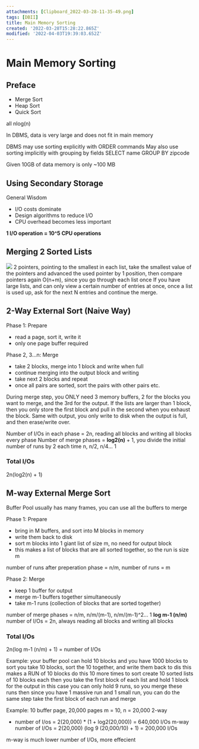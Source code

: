 ```yaml
---
attachments: [Clipboard_2022-03-28-11-35-49.png]
tags: [DBII]
title: Main Memory Sorting
created: '2022-03-28T15:28:22.865Z'
modified: '2022-04-03T19:39:03.652Z'
---
```


# Main Memory Sorting

## Preface

- Merge Sort
- Heap Sort
- Quick Sort

all nlog(n)

In DBMS, data is very large and does not fit in main memory

DBMS may use sorting explicitly with ORDER commands
May also use sorting implicitly with grouping by fields
SELECT name GROUP BY zipcode

Given 10GB of data memory is only ~100 MB

## Using Secondary Storage
General Wisdom
- I/O costs dominate
- Design algorithms to reduce I/O
- CPU overhead becomes less important

**1 I/O operation = 10^5 CPU operations**

## Merging 2 Sorted Lists
![](@attachment/Clipboard_2022-03-28-11-35-49.png)
2 pointers, pointing to the smallest in each list, take the smallest value of the pointers and advanced the used pointer by 1 position, then compare pointers again
O(n+m), since you go through each list once
If you have large lists, and can only view a certain number of entries at once, once a list is used up, ask for the next N entries and continue the merge.

## 2-Way External Sort (Naive Way)
Phase 1: Prepare
- read a page, sort it, write it
- only one page buffer required

Phase 2, 3...n: Merge
- take 2 blocks, merge into 1 block and write when full
- continue merging into the output block and writing
- take next 2 blocks and repeat
- once all pairs are sorted, sort the pairs with other pairs etc.

During merge step, you ONLY need 3 memory buffers, 2 for the blocks you want to merge, and the 3rd for the output. If the lists are larger than 1 block, then you only store the first block and pull in the second when you exhaust the block. Same with output, you only write to disk when the output is full, and then erase/write over.

Number of I/Os in each phase = 2n, reading all blocks and writing all blocks every phase
Number of merge phases = **log2(n)** + 1, you divide the initial number of runs by 2 each time
n, n/2, n/4... 1

### Total I/Os
2n(log2(n) + 1)

## M-way External Merge Sort
Buffer Pool usually has many frames, you can use all the buffers to merge

Phase 1: Prepare
- bring in M buffers, and sort into M blocks in memory
- write them back to disk
- sort m blocks into 1 giant list of size m, no need for output block
- this makes a list of blocks that are all sorted together, so the run is size m

number of runs after preperation phase = n/m, number of runs = m

Phase 2: Merge
- keep 1 buffer for output
- merge m-1 buffers together simultaneously
- take m-1 runs (collection of blocks that are sorted together)

number of merge phases = n/m, n/m/(m-1), n/m/(m-1)^2... 1
**log m-1 (n/m)**
number of I/Os = 2n, always reading all blocks and writing all blocks

### Total I/Os
2n(log m-1 (n/m) + 1) = number of I/Os

Example:
your buffer pool can hold 10 blocks and you have 1000 blocks to sort
you take 10 blocks, sort the 10 together, and write them back to dis
this makes a RUN of 10 blocks
do this 10 more times to sort create 10 sorted lists of 10 blocks each
then you take the first block of each list and hold 1 block for the output
in this case you can only hold 9 runs, so you merge these runs
then since you have 1 massive run and 1 small run, you can do the same step
take the first block of each run and merge


Example:
10 buffer page, 20,000 pages
m = 10, n = 20,000
2-way
- number of I/os = 2(20,000) * (1 + log2(20,000)) = 640,000 I/Os
m-way
number of I/Os = 2(20,000) (log 9 (20,000/10) + 1) = 200,000 I/Os

m-way is much lower number of I/Os, more effecient

















